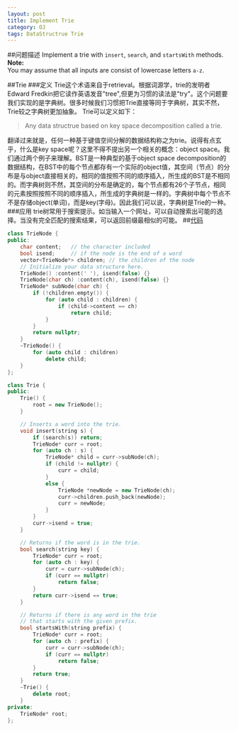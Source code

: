 ```yaml
---
layout: post
title: Implement Trie
category: OJ
tags: DataStructrue Trie 
---
```

##问题描述
Implement a trie with `insert`, `search`, and `startsWith` methods.  
**Note:**  
You may assume that all inputs are consist of lowercase letters `a-z`.  

##Trie
###定义
Trie这个术语来自于retrieval。根据词源学，trie的发明者Edward Fredkin把它读作英语发音"tree",但更为习惯的读法是"try"。这个问题要我们实现的是字典树。很多时候我们习惯把Trie直接等同于字典树，其实不然，Trie较之字典树更加抽象。
Trie可以定义如下：
>Any data structrue based on key space decomposition called a trie.

翻译过来就是，任何一种基于键值空间分解的数据结构称之为trie。说得有点玄乎，什么是key space呢？这里不得不提出另一个相关的概念：object space。我们通过两个例子来理解。BST是一种典型的基于object space decomposition的数据结构，在BST中的每个节点都存有一个实际的object值，其空间（节点）的分布是与object直接相关的，相同的值按照不同的顺序插入，所生成的BST是不相同的。而字典树则不然，其空间的分布是确定的，每个节点都有26个子节点，相同的元素按照按照不同的顺序插入，所生成的字典树是一样的。字典树中每个节点不不是存储object(单词)，而是key(字母)。因此我们可以说，字典树是Trie的一种。
###应用
trie树常用于搜索提示。如当输入一个网址，可以自动搜索出可能的选择。当没有完全匹配的搜索结果，可以返回前缀最相似的可能。
##[代码](https://github.com/weaponhe/leetcode/blob/master/implement_trie.cpp)

```c++
class TrieNode {
public:
	char content;   // the character included
	bool isend;     // if the node is the end of a word
	vector<TrieNode*> children; // the children of the node
	// Initialize your data structure here.
	TrieNode() :content(' '), isend(false) {}
	TrieNode(char ch) :content(ch), isend(false) {}
	TrieNode* subNode(char ch) {
		if (!children.empty()) {
			for (auto child : children) {
				if (child->content == ch)
					return child;
			}
		}
		return nullptr;
	}
	~TrieNode() {
		for (auto child : children)
			delete child;
	}
};

class Trie {
public:
	Trie() {
		root = new TrieNode();
	}

	// Inserts a word into the trie.
	void insert(string s) {
		if (search(s)) return;
		TrieNode* curr = root;
		for (auto ch : s) {
			TrieNode* child = curr->subNode(ch);
			if (child != nullptr) {
				curr = child;
			}
			else {
				TrieNode *newNode = new TrieNode(ch);
				curr->children.push_back(newNode);
				curr = newNode;
			}
		}
		curr->isend = true;
	}

	// Returns if the word is in the trie.
	bool search(string key) {
		TrieNode* curr = root;
		for (auto ch : key) {
			curr = curr->subNode(ch);
			if (curr == nullptr)
				return false;
		}
		return curr->isend == true;
	}

	// Returns if there is any word in the trie
	// that starts with the given prefix.
	bool startsWith(string prefix) {
		TrieNode* curr = root;
		for (auto ch : prefix) {
			curr = curr->subNode(ch);
			if (curr == nullptr)
				return false;
		}
		return true;
	}
	~Trie() {
		delete root;
	}
private:
	TrieNode* root;
};
```
